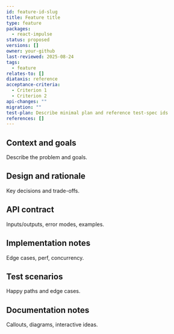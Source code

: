 ```yaml
---
id: feature-id-slug
title: Feature title
type: feature
packages:
  - react-impulse
status: proposed
versions: []
owner: your-github
last-reviewed: 2025-08-24
tags:
  - feature
relates-to: []
diataxis: reference
acceptance-criteria:
  - Criterion 1
  - Criterion 2
api-changes: ""
migration: ""
test-plan: Describe minimal plan and reference test-spec ids
references: []
---
```


## Context and goals

Describe the problem and goals.

## Design and rationale

Key decisions and trade-offs.

## API contract

Inputs/outputs, error modes, examples.

## Implementation notes

Edge cases, perf, concurrency.

## Test scenarios

Happy paths and edge cases.

## Documentation notes

Callouts, diagrams, interactive ideas.
